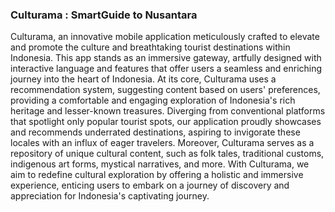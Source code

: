 ### Culturama : SmartGuide to Nusantara

Culturama, an innovative mobile application meticulously crafted to elevate and promote the culture and breathtaking tourist destinations within Indonesia. This app stands as an immersive gateway, artfully designed with interactive language and features that offer users a seamless and enriching journey into the heart of Indonesia. At its core, Culturama uses a recommendation system, suggesting content based on users' preferences, providing a comfortable and engaging exploration of Indonesia's rich heritage and lesser-known treasures. Diverging from conventional platforms that spotlight only popular tourist spots, our application proudly showcases and recommends underrated destinations, aspiring to invigorate these locales with an influx of eager travelers. Moreover, Culturama serves as a repository of unique cultural content, such as folk tales, traditional customs, indigenous art forms, mystical narratives, and more. With Culturama, we aim to redefine cultural exploration by offering a holistic and immersive experience, enticing users to embark on a journey of discovery and appreciation for Indonesia's captivating journey.
